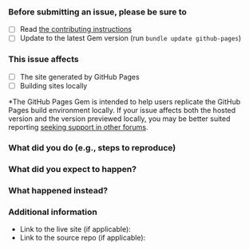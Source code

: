 ### Before submitting an issue, please be sure to

- [ ] Read [the contributing instructions](https://github.com/github/pages-gem/blob/master/CONTRIBUTING.md#contributing-to-the-github-pages-gem)
- [ ] Update to the latest Gem version (run `bundle update github-pages`)

### This issue affects

- [ ] The site generated by GitHub Pages
- [ ] Building sites locally

*The GitHub Pages Gem is intended to help users replicate the GitHub Pages build environment locally. If your issue affects both the hosted version and the version previewed locally, you may be better suited reporting [seeking support in other forums](https://github.com/github/pages-gem/blob/master/CONTRIBUTING.md#where-to-get-help-or-report-an-issue).

### What did you do (e.g., steps to reproduce)

### What did you expect to happen?

### What happened instead?

### Additional information

* Link to the live site (if applicable):
* Link to the source repo (if applicable):
